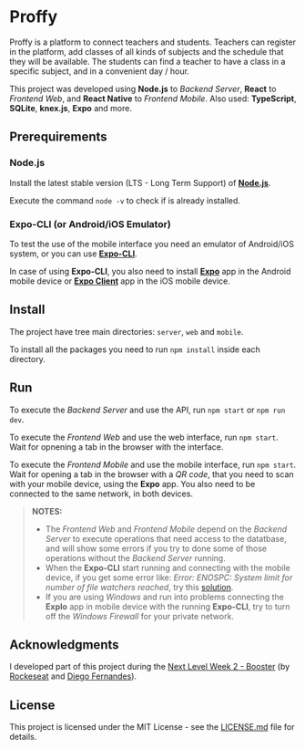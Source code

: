 # Proffy

Proffy is a platform to connect teachers and students. Teachers can register in the platform, add classes of all kinds of subjects and the schedule that they will be available. The students can find a teacher to have a class in a specific subject, and in a convenient day / hour.

This project was developed using **Node.js** to *Backend Server*, **React** to *Frontend Web*, and **React Native** to *Frontend Mobile*. Also used: **TypeScript**, **SQLite**, **knex.js**, **Expo** and more.


## Prerequirements

### Node.js

Install the latest stable version (LTS - Long Term Support) of [**Node.js**](https://nodejs.org/en/download/package-manager/).

Execute the command `node -v` to check if is already installed.

### Expo-CLI (or Android/iOS Emulator)

To test the use of the mobile interface you need an emulator of Android/iOS system, or you can use [**Expo-CLI**](https://docs.expo.io/workflow/expo-cli/).

In case of using **Expo-CLI**, you also need to install [**Expo**](https://play.google.com/store/apps/details?id=host.exp.exponent&hl=en) app in the Android mobile device or [**Expo Client**](https://apps.apple.com/us/app/expo-client/id982107779) app in the iOS mobile device.


## Install

The project have tree main directories: `server`, `web` and `mobile`.

To install all the packages you need to run `npm install` inside each directory.


## Run

To execute the *Backend Server* and use the API, run `npm start` or `npm run dev`. 

To execute the *Frontend Web* and use the web interface, run `npm start`. Wait for opnening a tab in the browser with the interface.

To execute the *Frontend Mobile* and use the mobile interface, run `npm start`. Wait for opening a tab in the browser with a *QR code*, that you need to scan with your mobile device, using the **Expo** app. You also need to be connected to the same network, in both devices.

> **NOTES:**
> * The *Frontend Web* and *Frontend Mobile* depend on the *Backend Server* to execute operations that need access to the datatbase, and will show some errors if you try to done some of those operations without the *Backend Server* running.
> * When the **Expo-CLI** start running and connecting with the mobile device, if you get some error like: *Error: ENOSPC: System limit for number of file watchers reached*, try this [solution](https://github.com/guard/listen/wiki/Increasing-the-amount-of-inotify-watchers#the-technical-details).
> * If you are using *Windows* and run into problems connecting the **Explo** app in mobile device with the running **Expo-CLI**, try to turn off the *Windows Firewall* for your private network.


## Acknowledgments

I developed part of this project during the [Next Level Week 2 - Booster](https://github.com/Rocketseat/nlw-02-omnistack) (by [Rockeseat](https://rocketseat.com.br/) and [Diego Fernandes](https://github.com/diego3g)).


## License

This project is licensed under the MIT License - see the [LICENSE.md](LICENSE.md) file for details.
